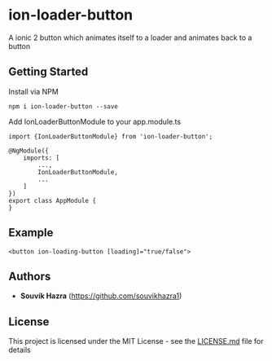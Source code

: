 # ion-loader-button

A ionic 2 button which animates itself to a loader and animates back to a button

## Getting Started

Install via NPM
```
npm i ion-loader-button --save
```
Add IonLoaderButtonModule to your app.module.ts
```
import {IonLoaderButtonModule} from 'ion-loader-button';

@NgModule({
	imports: [
		...,
		IonLoaderButtonModule,
		...
	]
})
export class AppModule {
}
```

## Example
```
<button ion-loading-button [loading]="true/false">
```

## Authors

* **Souvik Hazra** (https://github.com/souvikhazra1)

## License

This project is licensed under the MIT License - see the [LICENSE.md](LICENSE.md) file for details
